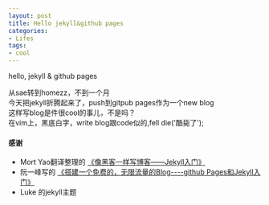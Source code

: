 ```yaml
---
layout: post
title: Hello jekyll&github pages
categories:
- Lifes 
tags:
- cool
---
```


hello, jekyll & github pages

从sae转到homezz，不到一个月    
今天把jekyll折腾起来了，push到gitpub pages作为一个new blog    
这样写blog是件很cool的事儿，不是吗？    
在vim上，黑底白字，write blog跟code似的,fell die('酷毙了');    


#### 感谢
- Mort Yao翻译整理的 <a href="http://www.soimort.org/posts/101/" target="_blank">《像黑客一样写博客——Jekyll入门》</a>
- 阮一峰写的 <a href="http://www.ruanyifeng.com/blog/2012/08/blogging_with_jekyll.html" target="_blank">《搭建一个免费的，无限流量的Blog----github Pages和Jekyll入门》</a>
- Luke 的jekyll主题

